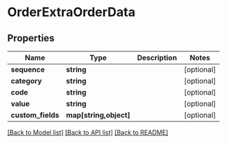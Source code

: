 # OrderExtraOrderData

## Properties
Name | Type | Description | Notes
------------ | ------------- | ------------- | -------------
**sequence** | **string** |  | [optional] 
**category** | **string** |  | [optional] 
**code** | **string** |  | [optional] 
**value** | **string** |  | [optional] 
**custom_fields** | **map[string,object]** |  | [optional] 

[[Back to Model list]](../README.md#documentation-for-models) [[Back to API list]](../README.md#documentation-for-api-endpoints) [[Back to README]](../README.md)


